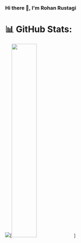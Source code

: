 ### Hi there 👋, I'm Rohan Rustagi


# 📊 GitHub Stats:
![](https://github-readme-streak-stats.herokuapp.com/?user=rohanrusta21&theme=default&hide_border=false)[<img src="https://img.youtube.com/vi/KMAN6zzH8ZE/maxresdefault.jpg" width="40%">]


<!--
**RohanRusta21/RohanRusta21** is a ✨ _special_ ✨ repository because its `README.md` (this file) appears on your GitHub profile.

Here are some ideas to get you started:

- 🔭 I’m currently working on ...
- 🌱 I’m currently learning ...
- 👯 I’m looking to collaborate on ...
- 🤔 I’m looking for help with ...
- 💬 Ask me about ...
- 📫 How to reach me: ...
- 😄 Pronouns: ...
- ⚡ Fun fact: ...
-->
